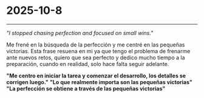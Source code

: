 # 2025-10-8

---

*"I stopped chasing perfection and focused on small wins."*

Me frené en la búsqueda de la perfección y me centré en las pequeñas victorias.
Esta frase resuena en mi ya que tengo el problema de frenarme ante nuevos retos, quiero que sea perfecto y dedico mucho tiempo a la preparación, cuando en realidad, solo hace falta seguir adelante.

**"Me centro en iniciar la tarea y comenzar el desarrollo, los detalles se corrigen luego."** 
**"Lo que realmente importa son las pequeñas victorias"** 
**"La perfección se obtiene a través de las pequeñas victorias"** 
